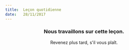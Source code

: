 ```yaml
---
title:  Leçon quotidienne
date:   28/11/2017
---
```


### <center>Nous travaillons sur cette leçon.</center>
<center>Revenez plus tard, s'il vous plaît.</center>